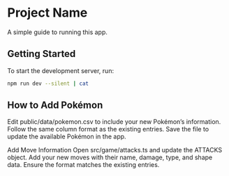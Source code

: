 # Project Name

A simple guide to running this app.

## Getting Started

To start the development server, run:

```bash
npm run dev --silent | cat
```
## How to Add Pokémon
Edit public/data/pokemon.csv to include your new Pokémon’s information.
Follow the same column format as the existing entries.
Save the file to update the available Pokémon in the app.

Add Move Information
Open src/game/attacks.ts and update the ATTACKS object.
Add your new moves with their name, damage, type, and shape data.
Ensure the format matches the existing entries.
